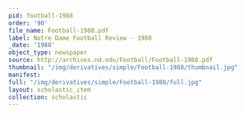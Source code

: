 ```yaml
---
pid: football-1988
order: '90'
file_name: Football-1988.pdf
label: Notre Dame Football Review - 1988
_date: '1988'
object_type: newspaper
source: http://archives.nd.edu/Football/Football-1988.pdf
thumbnail: "/img/derivatives/simple/Football-1988/thumbnail.jpg"
manifest:
full: "/img/derivatives/simple/Football-1988/full.jpg"
layout: scholastic_item
collection: scholastic
---
```

